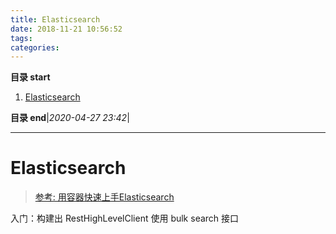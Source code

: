 ```yaml
---
title: Elasticsearch
date: 2018-11-21 10:56:52
tags: 
categories: 
---
```


**目录 start**

1. [Elasticsearch](#elasticsearch)

**目录 end**|_2020-04-27 23:42_|
****************************************
# Elasticsearch

> [参考: 用容器快速上手Elasticsearch](http://qinghua.github.io/elastic-search/)

入门：构建出 RestHighLevelClient  使用 bulk search 接口 

